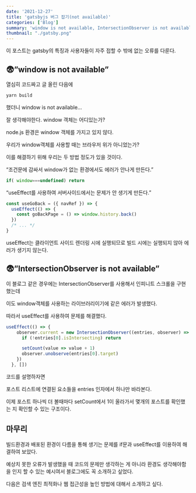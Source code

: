 ```yaml
---
date: '2021-12-27'
title: 'gatsbyjs 버그 잡기(not available)'
categories: ['Blog']
summary: 'window is not available, IntersectionObserver is not available 해결'
thumbnail: "./gatsby.png"
---
```


이 포스트는 gatsby의 특징과 사용자들이 자주 접할 수 밖에 없는 오류를 다룬다.

## 😨”window is not available”

열심히 코드짜고 글 올린 다음에

```bash
yarn build
```

했더니 window is not available...

잘 생각해야한다. window 객체는 어디있는가?

node.js 환경은 window 객체를 가지고 있지 않다.

우리가 window객체를 사용할 때는 브라우저 위가 아니었는가?

 이를 해결하기 위해 우리는 두 방법 정도가 있을 것이다.

“조건문에 감싸서 window가 없는 환경에서도 에러가 안나게 만든다.”

```jsx
if( window===undefined) return
```

“useEffect를 사용하여 서버사이드에서는 문제가 안 생기게 만든다.”

```jsx
const useGoBack = ({ navRef }) => {
  useEffect(() => {
    const goBackPage = () => window.history.back()
  })
  /* ... */
}
```

useEffect는 클라이언트 사이드 렌더링 시에 실행되므로 빌드 시에는 실행되지 않아 에러가 생기지 않는다.

## 😨”IntersectionObserver is not available”

이 블로그 같은 경우에는 IntersectionObserver를 사용해서 인피니트 스크롤을 구현했는데

이도 window객체를 사용하는 라이브러리이기에 같은 에러가 발생했다.

따라서 useEffect를 사용하여 문제를 해결했다.

```jsx
useEffect(() => {
    observer.current = new IntersectionObserver((entries, observer) => {
      if (!entries[0].isIntersecting) return

      setCount(value => value + 1)
      observer.unobserve(entries[0].target)
    })
  }, [])
```

코드를 설명하자면

포스트 리스트에 연결된 요소들을 entries 인자에서 하나만 바라본다.

이제 포스트 하나씩 더 볼때마다 setCount에서 1이 올라가서 몇개의 포스트를 확인했는 지 확인할 수 있는 구조이다.

## 마무리

빌드환경과 배포된 환경이 다름을 통해 생기는 문제를 if문과 useEffect를 이용하여 해결하여 보았다.

예상치 못한 오류가 발생했을 때 코드의 문제만 생각하는 게 아니라 환경도 생각해야함을 인지 할 수 있는 예시여서 블로그에도 꼭 소개하고 싶었다.

다음은 검색 엔진 최적화나 웹 접근성을 높인 방법에 대해서 소개하고 싶다.